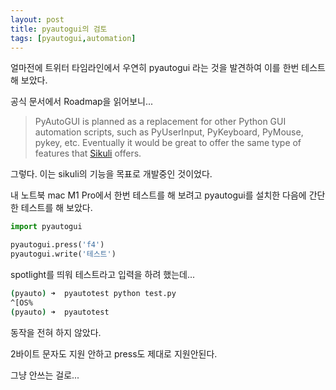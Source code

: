 ```yaml
---
layout: post
title: pyautogui의 검토
tags: [pyautogui,automation]
---
```




얼마전에 트위터 타임라인에서 우연히 pyautogui 라는 것을 발견하여 이를 한번 테스트해 보았다. 

공식 문서에서 Roadmap을 읽어보니...

> PyAutoGUI is planned as a replacement for other Python GUI automation scripts, such as PyUserInput, PyKeyboard, PyMouse, pykey, etc. Eventually it would be great to offer the same type of features that [Sikuli](http://www.sikuli.org/) offers.



그렇다. 이는 sikuli의 기능을 목표로 개발중인 것이었다. 

내 노트북 mac M1 Pro에서 한번 테스트를 해 보려고 pyautogui를 설치한 다음에 간단한 테스트를 해 보았다. 

```python
import pyautogui

pyautogui.press('f4')
pyautogui.write('테스트')
```

 spotlight를 띄워 테스트라고 입력을 하려 했는데... 



```bash
(pyauto) ➜  pyautotest python test.py
^[OS%
(pyauto) ➜  pyautotest
```

동작을 전혀 하지 않았다. 



2바이트 문자도 지원 안하고 press도 제대로 지원안된다. 



그냥 안쓰는 걸로...



